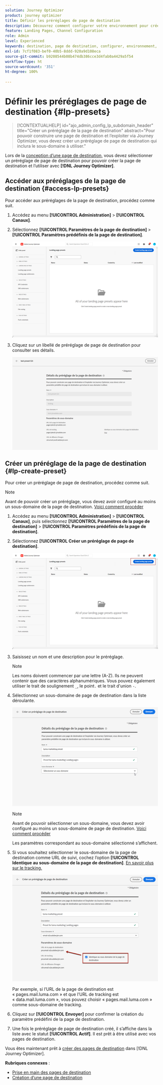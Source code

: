 ```yaml
---
solution: Journey Optimizer
product: journey optimizer
title: Définir les préréglages de page de destination
description: Découvrez comment configurer votre environnement pour créer et utiliser des pages de destination avec Journey Optimizer.
feature: Landing Pages, Channel Configuration
role: Admin
level: Experienced
keywords: destination, page de destination, configurer, environnement, sous-domaine, préréglages
exl-id: 7cf1f083-bef0-40b5-8ddd-920a9d108eca
source-git-commit: b9208544b08b474db386cce3d4fab0a4429a5f54
workflow-type: ht
source-wordcount: '351'
ht-degree: 100%

---
```


# Définir les préréglages de page de destination {#lp-presets}

>[!CONTEXTUALHELP]
>id="ajo_admin_config_lp_subdomain_header"
>title="Créer un préréglage de la page de destination"
>abstract="Pour pouvoir construire une page de destination et l’exploiter via Journey Optimizer, vous devez créer un préréglage de page de destination qui inclura le sous-domaine à utiliser."

Lors de la [conception dʼune page de destination](../landing-pages/create-lp.md#create-a-lp), vous devez sélectionner un préréglage de page de destination pour pouvoir créer la page de destination et lʼutiliser avec **[!DNL Journey Optimizer]**.

## Accéder aux préréglages de la page de destination {#access-lp-presets}

Pour accéder aux préréglages de la page de destination, procédez comme suit.

1. Accédez au menu **[!UICONTROL Administration]** > **[!UICONTROL Canaux]**.

1. Sélectionnez **[!UICONTROL Paramètres de la page de destination]** > **[!UICONTROL Paramètres prédéfinis de la page de destination]**.

   ![](assets/lp_presets-access.png)

1. Cliquez sur un libellé de préréglage de page de destination pour consulter ses détails.

   ![](assets/lp_preset-details.png)

## Créer un préréglage de la page de destination {#lp-create-preset}

Pour créer un préréglage de page de destination, procédez comme suit.

>[!NOTE]
>
>Avant de pouvoir créer un préréglage, vous devez avoir configuré au moins un sous-domaine de la page de destination. [Voici comment procéder](lp-subdomains.md)

1. Accédez au menu **[!UICONTROL Administration]** > **[!UICONTROL Canaux]**, puis sélectionnez **[!UICONTROL Paramètres de la page de destination]** > **[!UICONTROL Paramètres prédéfinis de la page de destination]**.

1. Sélectionnez **[!UICONTROL Créer un préréglage de page de destination]**.

   ![](assets/lp_create-preset-temp.png)

1. Saisissez un nom et une description pour le préréglage.

   >[!NOTE]
   >
   > Les noms doivent commencer par une lettre (A-Z). Ils ne peuvent contenir que des caractères alphanumériques. Vous pouvez également utiliser le trait de soulignement `_`, le point`.` et le trait d&#39;union `-`.

1. Sélectionnez un sous-domaine de page de destination dans la liste déroulante.

   ![](assets/lp_preset-subdomain.png)

   >[!NOTE]
   >
   >Avant de pouvoir sélectionner un sous-domaine, vous devez avoir configuré au moins un sous-domaine de page de destination. [Voici comment procéder](#lp-subdomains)

   Les paramètres correspondant au sous-domaine sélectionné s’affichent.

1. Si vous souhaitez sélectionner le sous-domaine de la page de destination comme URL de suivi, cochez lʼoption **[!UICONTROL Identique au sous-domaine de la page de destination]**. [En savoir plus sur le tracking.](../email/message-tracking.md)

   ![](assets/lp_preset-subdomain-settings-same.png)

   Par exemple, si l’URL de la page de destination est « pages.mail.luma.com » et que lʼURL de tracking est « data.mail.luma.com », vous pouvez choisir « pages.mail.luma.com » comme sous-domaine de tracking.

1. Cliquez sur **[!UICONTROL Envoyer]** pour confirmer la création du paramètre prédéfini de la page de destination. <!--You can also save the preset as draft and resume its configuration later on.-->

   <!--![](assets/lp_preset-subdomain-settings-submit.png)-->

1. Une fois le préréglage de page de destination créé, il sʼaffiche dans la liste avec le statut **[!UICONTROL Actif]**. Il est prêt à être utilisé avec vos pages de destination.

Vous êtes maintenant prêt à [créer des pages de destination](../landing-pages/create-lp.md) dans [!DNL Journey Optimizer].
<!--
>[!NOTE]
>
>Learn how to create channel configurations for push notifications and emails in [this section](channel-surfaces.md).-->

**Rubriques connexes** :

* [Prise en main des pages de destination](../landing-pages/get-started-lp.md)
* [Création d’une page de destination](../landing-pages/create-lp.md#create-a-lp)
